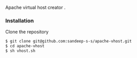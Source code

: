 Apache virtual host creator .

### Installation

Clone the repository 
```sh
$ git clone git@github.com:sandeep-s-s/apache-vhost.git
$ cd apache-vhost
$ sh vhost.sh
```
